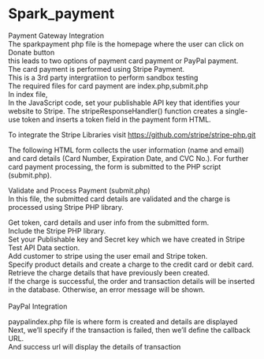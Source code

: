 # Spark_payment
Payment Gateway Integration <br>
The sparkpayment php file is the homepage where the user can click on Donate button <br>
this leads to two options of payment card payment or PayPal payment. <br>
The card payment is performed using Stripe Payment. <br>
This is a 3rd party intergratiion to perform sandbox testing <br>
The required files for card payment are index.php,submit.php <br>
In index file, <br>
In the JavaScript code, set your publishable API key that identifies your website to Stripe. The stripeResponseHandler() function creates a single-use token and inserts a token field in the payment form HTML. <br>

To integrate the Stripe Libraries visit https://github.com/stripe/stripe-php.git <br>

The following HTML form collects the user information (name and email) and card details (Card Number, Expiration Date, and CVC No.). For further card payment processing, the form is submitted to the PHP script (submit.php). <br>

Validate and Process Payment (submit.php) <br>
In this file, the submitted card details are validated and the charge is processed using Stripe PHP library. <br>

Get token, card details and user info from the submitted form. <br>
Include the Stripe PHP library. <br>
Set your Publishable key and Secret key which we have created in Stripe Test API Data section. <br>
Add customer to stripe using the user email and Stripe token. <br>
Specify product details and create a charge to the credit card or debit card. <br>
Retrieve the charge details that have previously been created. <br>
If the charge is successful, the order and transaction details will be inserted in the database. Otherwise, an error message will be shown.
<br> <br>
PayPal Integration <br>

paypalindex.php file is where form is created and  details are displayed <br>
Next, we’ll specify if the transaction is failed, then we’ll define the callback URL. <br>
And success url will display the details of transaction <br>

<input type='hidden' name='cancel_return' value='http://{Server name / Domain Name}/paypal_integration_php/paypal_cancel.php'> 
<br>
<input type='hidden' name='return' value='http://{server name/ Donmain Name}/paypal_integration_php/paypal_success.php'> 

